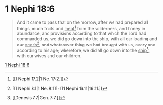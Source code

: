 # 1 Nephi 18:6

> And it came to pass that on the morrow, after we had prepared all things, much fruits and <u>meat</u>[^a] from the wilderness, and honey in abundance, and provisions according to that which the Lord had commanded us, we did go down into the ship, with all our loading and our <u>seeds</u>[^b], and whatsoever thing we had brought with us, every one according to his age; wherefore, we did all go down into the <u>ship</u>[^c], with our wives and our children.

[1 Nephi 18:6](https://www.churchofjesuschrist.org/study/scriptures/bofm/1-ne/18?lang=eng&id=p6#p6)


[^a]: [[1 Nephi 17.2|1 Ne. 17:2.]]
[^b]: [[1 Nephi 8.1|1 Ne. 8:1]]; [[1 Nephi 16.11|16:11.]]
[^c]: [[Genesis 7.7|Gen. 7:7.]]
